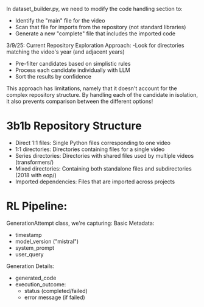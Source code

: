 In dataset_builder.py, we need to modify the code handling section to:
- Identify the "main" file for the video
- Scan that file for imports from the repository (not standard libraries)
- Generate a new "complete" file that includes the imported code


3/9/25: Current Repository Exploration Approach:
-Look for directories matching the video's year (and adjacent years)
- Pre-filter candidates based on simplistic rules
- Process each candidate individually with LLM
- Sort the results by confidence

This approach has limitations, namely that it doesn't account for the complex repository structure. By handling each of the candidate in isolation, it also prevents comparison between the different options!

# 3b1b Repository Structure
- Direct 1:1 files: Single Python files corresponding to one video
- 1:1 directories: Directories containing files for a single video
- Series directories: Directories with shared files used by multiple videos (transformers/)
- Mixed directories: Containing both standalone files and subdirectories (2018 with eop/)
- Imported dependencies: Files that are imported across projects
# RL Pipeline: 
GenerationAttempt class, we're capturing:
Basic Metadata:
- timestamp
- model_version ("mistral")
- system_prompt
- user_query

Generation Details:
- generated_code
- execution_outcome:
    - status (completed/failed)
    - error message (if failed)